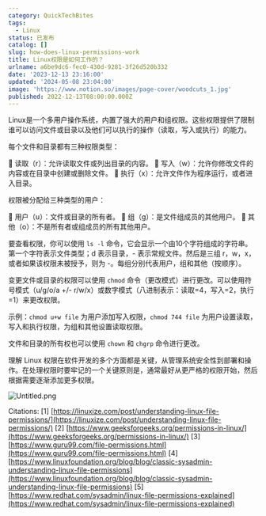 ```yaml
---
category: QuickTechBites
tags:
  - Linux
status: 已发布
catalog: []
slug: how-does-linux-permissions-work
title: Linux权限是如何工作的？
urlname: a6be9dc6-fec0-430d-9281-3f26d520b332
date: '2023-12-13 23:16:00'
updated: '2024-05-08 23:04:00'
image: 'https://www.notion.so/images/page-cover/woodcuts_1.jpg'
published: 2022-12-13T08:00:00.000Z
---
```


Linux是一个多用户操作系统，内置了强大的用户和组权限。这些权限提供了限制谁可以访问文件或目录以及他们可以执行的操作（读取，写入或执行）的能力。


每个文件和目录都有三种权限类型：


🔸 读取（r）：允许读取文件或列出目录的内容。
🔸 写入（w）：允许你修改文件的内容或在目录中创建或删除文件。
🔸 执行（x）：允许文件作为程序运行，或者进入目录。


权限被分配给三种类型的用户：


🔸 用户（u）：文件或目录的所有者。
🔸 组（g）：是文件组成员的其他用户。
🔸 其他（o）：不是所有者或组成员的所有其他用户。


要查看权限，你可以使用 `ls -l` 命令，它会显示一个由10个字符组成的字符串。第一个字符表示文件类型；d 表示目录，- 表示常规文件。然后是三组 r，w，x，或者如果该权限未被授予，则为 -。每组分别代表用户，组和其他（按顺序）。


变更文件或目录的权限可以使用 `chmod` 命令（更改模式）进行更改。可以使用符号模式（u/g/o/a +/- r/w/x）或数字模式（八进制表示：读取=4，写入=2，执行=1）来更改权限。


示例：`chmod u+w file` 为用户添加写入权限，`chmod 744 file` 为用户设置读取，写入和执行权限，为组和其他设置读取权限。


文件和目录的所有权也可以使用 `chown` 和 `chgrp` 命令进行更改。


理解 Linux 权限在软件开发的多个方面都是关键，从管理系统安全性到部署和操作。在处理权限时要牢记的一个关键原则是，通常最好从更严格的权限开始，然后根据需要逐渐添加更多权限。


![Untitled.png](https://prod-files-secure.s3.us-west-2.amazonaws.com/5d24fe63-e567-4804-86f9-9fdc62e13082/332b89ee-9c33-4950-8a69-32c3d1ff2c69/Untitled.png?X-Amz-Algorithm=AWS4-HMAC-SHA256&X-Amz-Content-Sha256=UNSIGNED-PAYLOAD&X-Amz-Credential=ASIAZI2LB4667YCJHGFU%2F20250321%2Fus-west-2%2Fs3%2Faws4_request&X-Amz-Date=20250321T213255Z&X-Amz-Expires=3600&X-Amz-Security-Token=IQoJb3JpZ2luX2VjEFMaCXVzLXdlc3QtMiJGMEQCIAoxNvC7IB9nJWzeIzj3kMRLFK8PKsSByHH6bWr063Z%2BAiBpfsFMugN79PxGmDZjLZLdLWeJ%2BJbJx7482P2VJ33ctiqIBAir%2F%2F%2F%2F%2F%2F%2F%2F%2F%2F8BEAAaDDYzNzQyMzE4MzgwNSIMYsB3JHIYsRE%2BzNLgKtwDjTbtDb80JpCxfxGEsylXXCIwH5ZI6Pyrjq%2F34mS7mmECCZML3NI%2Fvb%2FU2AeCU6va%2BclfyXEnZBD6Uapx7LaZuMJCAe1WKv2rfuA4agzGFFgJogWe%2BJG5fO3k7m8DzIOJ1KfWL7NuArMa8FPRUT4JQnZotweyTgAPxu0vsCs7qDDD8GzclIw%2BTBcMM4Z2ER1qhsBOL97yTTja1oZZMHxtFB44am8JTnGhE3FTGiXdBgi4B7%2B3l3NM8oh0pVrZPdfB7dgiW6AoEW0mWe0DDn%2FhpFwuujhMFKJdoyCpJwtqOJsSnvxX6i74yQbHoAqiXouMsw2GIn%2FM6eK6Dg12%2FjEpp0OFiawjk0pHfohRcN9MTx1BfO0LuTdakebe58s3R7DqzMGONH9vS1U3mlWVNlIg2I3I4ElpE41%2F8c%2BcGTrSCc2nhlmAA%2F9dX%2BGEWDqugO4hJKYgwDTKxASi%2F%2Bds73%2B%2FBpr5xNEbLPw3n6NwuPZwwj8bfdZwNtvDs2BWgZRG5uiLxZgWfbHKEnB%2B0SeKu3TgrBpJt%2B%2BVPrA4aGEVrE2v4A64i4QBTMbYP9xdl2kqtLh2l3mB6ez7vCteaeZu7APvPTSZC8V0YhMPwnmttLxM98%2BItlji90UomrY53gowq9v2vgY6pgGO%2F5YFB8LjHF68IW6mtZ1zFiJxhCwsPD4X9S%2BnrI8ZXP95d8I8evJ9pJUpbm7kPdjih5EkU9tE4zLXsCLea7%2FRJpFoBY%2FmNJDX%2FGWyGNLrkWnAzlvbeBOVrGzkqBj7sjP96FypKtJTV1FYZxHqfaM96kFKPhweol2lws1L8J%2B%2FYBv2mCZN%2Bif3lEWduA4ukfjg7rCqbWyAmC3ukxI5nfAn76lqumko&X-Amz-Signature=60c81d1bce0a3e5e7646b4b170221b5866e0e1dca659b7e63a358a5adbc94004&X-Amz-SignedHeaders=host&x-id=GetObject)


Citations:
[1] [https://linuxize.com/post/understanding-linux-file-permissions/](https://linuxize.com/post/understanding-linux-file-permissions/)
[2] [https://www.geeksforgeeks.org/permissions-in-linux/](https://www.geeksforgeeks.org/permissions-in-linux/)
[3] [https://www.guru99.com/file-permissions.html](https://www.guru99.com/file-permissions.html)
[4] [https://www.linuxfoundation.org/blog/blog/classic-sysadmin-understanding-linux-file-permissions](https://www.linuxfoundation.org/blog/blog/classic-sysadmin-understanding-linux-file-permissions)
[5] [https://www.redhat.com/sysadmin/linux-file-permissions-explained](https://www.redhat.com/sysadmin/linux-file-permissions-explained)

